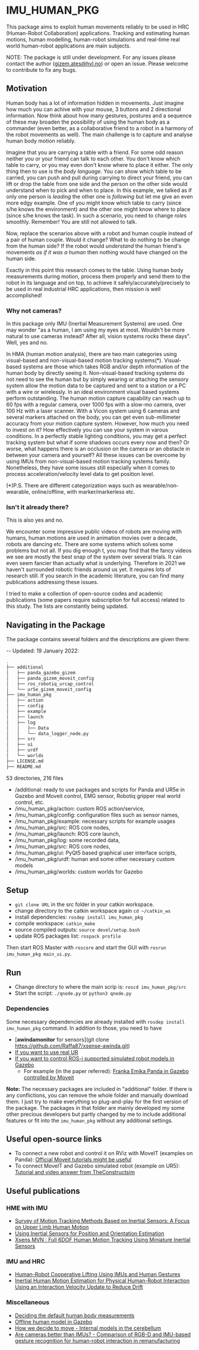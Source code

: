 # IMU_HUMAN_PKG

This package aims to exploit human movements reliably to be used in HRC (Human-Robot Collaboration) applications. Tracking and estimating human motions, human modelling, human-robot simulations and real-time real world human-robot applications are main subjects.

NOTE: The package is still under development. For any issues please contact the author (gizem.ates@hvl.no) or open an issue. Please welcome to contribute to fix any bugs.


## Motivation

Human body has a lot of information hidden in movements. Just imagine how much you can achive with your mouse, 3 buttons and 2 directional information. Now think about how many gestures, postures and a sequence of these may broaden the possibility of using the human body as a commander (even better, as a collaborative friend to a robot in a harmony of the robot movements as well). The main challenge is to capture and analyse human body motion reliably.

Imagine that you are carrying a table with a friend. For some odd reason neither you or your friend can talk to each other. You don't know which table to carry, or you may even don't know where to place it either. The only thing then to use is the *body language*. You can show which table to be carried, you can push and pull during carrying to direct your friend, you can lift or drop the table from one side and the person on the other side would understand when to pick and when to place.  In this example, we talked as if only one person is *leading* the other one is *following* but let me give an even more edgy example. One of you might know which table to carry (since s/he knows the environment) and the other one might know where to place (since s/he knows the task). In such a scenario, you need to change *role*s smoothly. Remember! You are still not allowed to talk.

Now, replace the scenarios above with a robot and human couple instead of a pair of human couple. Would it change? What to do nothing to be change from the human side? If the robot would *understand* the human friend's movements *as if it was a human* then nothing would have changed on the human side.

Exactly in this point this research comes to the table. Using human body measurements during motion, process them properly and send them to the robot in its language and on top, to achieve it safely/accurately/precisely to be used in real industrial HRC applications, then mission is well accomplished!


### Why not cameras?
In this package only IMU (Inertial Measurement Systems) are used. One may wonder "as a human, I am using my eyes at most. Wouldn't be more natural to use cameras instead? After all, vision systems rocks these days". Well, yes and no.

In HMA (human motion analysis), there are two main categories using visual-based and non-visual-based motion tracking systems(*). Visual-based systems are those which takes RGB and/or depth information of the human body by directly seeing it. Non-visual-based tracking systems do not need to see the human but by simply wearing or attaching the sensory system allow the motion data to be captured and sent to a station or a PC with a wire or wirelessly. In an ideal environment visual based systems perform outstanding. The human motion capture capability can reach up to 60 fps with a regular camera, over 1000 fps with a slow-mo camera, over 100 Hz with a laser scanner. With a Vicon system using 6 cameras and several markers attached on the body, you can get even sub-millimeter accuracy from your motion capture system. However, how much you need to invest on it? How effectively you can use your system in varous conditions. In a perfectly stable lighting conditions, you may get a perfect tracking system but what if some shadows occurs every now and then? Or worse, what happens there is an occlusion on the camera or an obstacle in between your camera and yourself? All these issues can be overcome by using IMUs from non-visual-based motion tracking systems family. Nonetheless, they have some issues still especially when it comes to process acceleration/velocity level data to get position level.



(*)P.S. There are different categorization ways such as wearable/non-wearable, online/offline, with marker/markerless etc.

### Isn't it already there?
This is also yes and no.

We encounter some impressive public videos of robots are moving with humans, human motions are used in animation movies over a decade, robots are dancing etc. There are some systems which solves some problems but not all. If you dig enough t, you may find that the fancy videos we see are mostly the best snap of the system over several trials. It can even seem fancier than actually what is underlying. Therefore in 2021 we haven't surrounded robotic friends around us yet. It requires lots of research still. If you search in the academic literature, you can find many publications addressing these issues.

I tried to make a collection of open-source codes and academic publications (some papers require subscription for full access) related to this study. The lists are constantly being updated.


## Navigating in the Package
The package contains several folders and the descriptions are given there:


-- Updated: 19 January 2022:

```bash
.
├── additional
│   ├── panda_gazebo_gizem
│   ├── panda_gizem_moveit_config
│   ├── ros_robotiq_urcap_control
│   └── ur5e_gizem_moveit_config
├── imu_human_pkg
│   ├── action
│   ├── config
│   ├── example
│   ├── launch
│   ├── log
│   │   ├── Data
│   │   └── data_logger_node.py
│   ├── src
│   ├── ui
│   ├── urdf
│   └── worlds
├── LICENSE.md
├── README.md

```

53 directories, 216 files

- /additional: ready to use packages and scripts for Panda and UR5e in Gazebo and Moveit control, EMG sensor, Robotiq gripper real world control, etc.
- /imu_human_pkg/action: custom ROS action/service,
- /imu_human_pkg/config: configuration files such as sensor names, 
- /imu_human_pkg/example: necessary scripts for example usages
- /imu_human_pkg/src: ROS core nodes,
- /imu_human_pkg/launch: ROS core launch,
- /imu_human_pkg/log: some recorded data,
- /imu_human_pkg/src: ROS core nodes,
- /imu_human_pkg/ui: PyQt5 based graphical user interface scripts,
- /imu_human_pkg/urdf: human and some other necessary custom models
- /imu_human_pkg/worlds: custom worlds for Gazebo


## Setup
- `git clone URL` in the src folder in your catkin workspace.
- change directory to the catkin workspace again `cd ~/catkin_ws`
- install dependencies: `rosdep install imu_human_pkg`
- compile workspace: `catkin_make`
- source compiled outputs: `source devel/setup.bash`
- update ROS packages list: `rospack profile`


Then start ROS Master with `roscore` and start the GUI with `rosrun imu_human_pkg main_ui.py`.

## Run
- Change directory to where the main scrip is: `roscd imu_human_pkg/src`
- Start the script: `./qnode.py` or `python3 qnode.py`

### Dependencies
Some necessary dependencies are already installed with `rosdep install imu_human_pkg` command. In addition to those, you need to have 
- [**awindamonitor** for sensors](git clone https://github.com/Raffa87/xsense-awinda.git)
- [If you want to use real UR](https://sdurobotics.gitlab.io/ur_rtde/index.html)
- [If you want to control ROS-i supported simulated robot models in Gazebo](https://moveit.ros.org/robots/)
  - For example (in the paper referred): [Franka Emika Panda in Gazebo controlled by Moveit](https://github.com/frankaemika/franka_ros)

**Note:** The necessary packages are included in "additional" folder. If there is any conflictions, you can remove the whole folder and manually download them. I just try to make everything so plug-and-play for the first version of the package. The packages in that folder are mainly developed my some other precious developers but partly changed by me to include additional features or fit into the `imu_human_pkg` without any additional settings.


## Useful open-source links
- To connect a new robot and control it on RViz with MoveIT (examples on Panda): [Official Moveit tutorials might be useful](https://ros-planning.github.io/moveit_tutorials/)
- To connect MoveIT and Gazebo simulated robot (example on UR5): [Tutorial and video answer from TheConstructsim](https://www.theconstructsim.com/control-gazebo-simulated-robot-moveit-video-answer/)

## Useful publications

### HME with IMU
- [Survey of Motion Tracking Methods Based on Inertial Sensors: A Focus on Upper Limb Human Motion](https://www.mdpi.com/1424-8220/17/6/1257)
- [Using Inertial Sensors for Position and Orientation Estimation](https://arxiv.org/pdf/1704.06053.pdf)
- [Xsens MVN : Full 6DOF Human Motion Tracking Using Miniature Inertial Sensors](http://human.kyst.com.tw/upload/pdfs120702543998066.pdf)


### IMU and HRC

- [Human-Robot Cooperative Lifting Using IMUs and Human Gestures](https://link.springer.com/chapter/10.1007%2F978-3-030-89177-0_9)
- [Inertial Human Motion Estimation for Physical Human-Robot Interaction Using an Interaction Velocity Update to Reduce Drift](https://hvlopen.brage.unit.no/hvlopen-xmlui/handle/11250/2583544)

### Miscellaneous
- [Deciding the default human body measurements](http://www.oandplibrary.org/al/pdf/1964_01_044.pdf)
- [Offline human model in Gazebo](https://iopscience.iop.org/article/10.1088/1757-899X/825/1/012006/pdf)
- [How we decide to move - Internal models in the cerebellum](https://www.sciencedirect.com/science/article/pii/S1364661398012212)
- [Are cameras better than IMUs? - Comparison of RGB-D and IMU-based gesture recognition for human-robot interaction in remanufacturing](https://link.springer.com/article/10.1007/s00170-021-08125-9)

